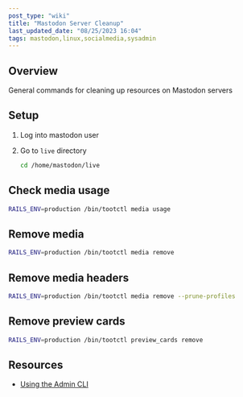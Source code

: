 ```yaml
---
post_type: "wiki" 
title: "Mastodon Server Cleanup"
last_updated_date: "08/25/2023 16:04"
tags: mastodon,linux,socialmedia,sysadmin
---
```


## Overview

General commands for cleaning up resources on Mastodon servers

## Setup

1. Log into mastodon user
1. Go to `live` directory

    ```bash
    cd /home/mastodon/live
    ```

## Check media usage

```bash
RAILS_ENV=production /bin/tootctl media usage
```

## Remove media

```bash
RAILS_ENV=production /bin/tootctl media remove
```

## Remove media headers

```bash
RAILS_ENV=production /bin/tootctl media remove --prune-profiles
```

## Remove preview cards

```bash
RAILS_ENV=production /bin/tootctl preview_cards remove
```

## Resources

- [Using the Admin CLI](https://docs.joinmastodon.org/admin/tootctl/)